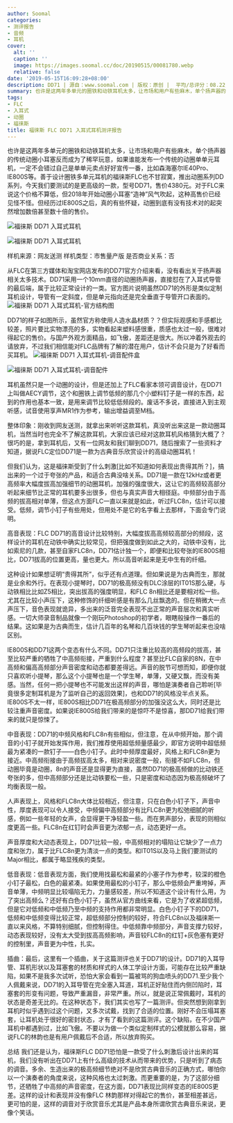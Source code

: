 ```yaml
---
author: Soomal
categories:
- 测评报告
- 音频
- 耳机
cover:
  alt: ''
  caption: ''
  image: https://images.soomal.cc/doc/20190515/00081780.webp
  relative: false
date: '2019-05-15T16:09:28+08:00'
description: DD71 | 源自：www.soomal.com | 版权：原创 |  平均/总评分：08.22/189
summary: 也许是这两年多单元的圈铁和动铁耳机太多，让市场和用户有些麻木，单个扬声器的传统动圈小耳塞反而成为了稀罕玩意。善于设计圈铁多单元耳机的福徕斯FLC也不甘寂寞，推出动圈系列DD系列，今天我们要测试的是更高级的一款，型号DD71，售价4380元。
tags:
- FLC
- 入耳式
- 动圈
- 福徕斯
title: 福徕斯 FLC DD71 入耳式耳机测评报告
---
```


也许是这两年多单元的圈铁和动铁耳机太多，让市场和用户有些麻木，单个扬声器的传统动圈小耳塞反而成为了稀罕玩意，如果谁能发布一个传统的动圈单单元耳机，一定不会错过自己是单单元卖点好好宣传一番，比如森海塞尔IE40Pro、IE800S等。善于设计圈铁多单元耳机的福徕斯FLC也不甘寂寞，推出动圈系列DD系列，今天我们要测试的是更高级的一款，型号DD71，售价4380元。对于FLC来说这个价格不算低，但2018年开始动圈小耳塞“造神”风气吹起，这种高售价已经见怪不怪。但经历过IE800S之后，真的有些怀疑，动圈到底有没有技术对的起突然增加数倍甚至数十倍的售价。



![福徕斯 DD71 入耳式耳机](https://images.soomal.cc/doc/20190426/00081396_01.webp)



![福徕斯 DD71 入耳式耳机](https://images.soomal.cc/doc/20190426/00081397_01.webp)



样机来源：网友送测
样机类型：市售量产版
是否商业关系：否



从FLC在第三方媒体和淘宝网店发布的DD71官方介绍来看，没有看出关于扬声器相关太多技术。DD71采用一个10mm直径的动圈扬声器，直接怼在了入耳式导管的最后端，属于比较正常设计的一类。官方图片说明虽然DD71的外形是类似定制耳机设计，导管有一定斜度，但是单元指向还是完全垂直于导管开口表面的。
![福徕斯 DD71 入耳式耳机-官方结构图](https://images.soomal.cc/doc/20190515/00081779.webp)




DD71的样子如图所示，虽然官方称使用人造水晶材质？？但实际观感和手感都比较差，照片要比实物漂亮的多，实物看起来塑料感很重，质感也太过一般，很难对得起它的售价。与国产外观方面精品，如飞傲，差距还是很大。所以冲着外观去的请放弃，不过我们相信能对FLC品牌有了解的潜在用户，估计不会只是为了好看而买耳机。
![福徕斯 DD71 入耳式耳机-调音配件盒](https://images.soomal.cc/doc/20190426/00081406_01.webp)




![福徕斯 DD71 入耳式耳机-调音配件](https://images.soomal.cc/doc/20190426/00081407_01.webp)




耳机虽然只是一个动圈的设计，但是还加上了FLC看家本领可调音设计，在DD71上叫做AECY调节，这个和圈铁上调节低频的那几个小塑料钉子是一样的东西，起到的作用也基本一致，是用来调节比较低低频段的。废话不多说，直接进入到主观听感，试音使用享声MR1作为参考，输出增益调至M档。

整体印象：刚收到网友送测，就拿出来听听这款耳机，真没听出来这是一款动圈耳机，当然当时也完全不了解这款耳机，大家应该已经对这款耳机风格猜到大概了？很巧的是，拿到耳机后，又有一位网友和我们聊到DD71，随后搜索了一些资料才知道，据说FLC定位DD71是一款为古典音乐欣赏设计的高级动圈耳机！

但我们认为，这是福徕斯受到了什么刺激[比如不知道如何表现出贵得其所？]，搞出来的一个过于夸张的产品，和适合古典没啥关系。DD71是一款在12kHz或者更高频率大幅度拔高加强细节的动圈耳机，加强的强度很大，这让它的高频较高部分听起来细节比正常的耳机要多出很多，但也与真实声音大相径庭。中频部分由于高频的拔高相对单薄，但这点方面FLC一直以来就是如此，听过FLC8n，估计可以接受。低频，调节小钉子有些用处，但用处不是它的名字看上去那样，下面会专门说明。

高音表现：FLC DD71的高音设计比较特别，大幅度拔高高频较高部分的频段，这样设计的耳机在动铁中确实比较常见，但把强度做到如此之大的，动铁中没有，比如索尼的几款，甚至自家FLC8n，DD71估计独一个，即便和比较夸张的IE800S相比，DD71拔高的位置更高，量也更大。所以高音听起来是无中生有的纤细。

这种设计如果想证明“贵得其所”，似乎还有点道理。但如果说是为古典而生，那就是业余和外行。在表现小提琴时，DD71的极高频没有DLC涂层的IT01S那么硬，与动铁相比比如Z5相比，突出拔高的强度明显，和FLC 8n相比还是要相对松一些。尤其在比较小声压下，这种修饰的纤细听感是有那么几丝飘逸的。但在稍微大一点声压下，音色表现就诡异，多出来的泛音完全表现不出正常的声音层次和真实听感。一切大师录音制品就像一个刚玩Photoshop的初学者，眼瞎般操作一番后的结果。这如果是为古典而生，估计几百年的名琴和几百块钱的学生琴听起来也没啥区别。


IE800S和DD71这两个变态有什么不同。DD71只注重比较高的高频段的拔高，甚至比较严重的牺牲了中高频衔接，严重到什么程度？甚至比FLC自家的8N，在中高频和偏高高频部分声音密度和动态都要差得远。声音的脱节可想而知，即便你就只喜欢听小提琴，那么这个小提琴也是一个学生琴，单薄，又硬又飘，而没有美感。当然，任何一把小提琴也不可能发出这样的声音，哪怕是演奏者自己聆听[毕竟很多定制耳机是为了监听自己的返回效果]，也和DD71的风格没半点关系。IE800S不太一样，IE800S相比DD71在极高频部分的加强没这么大，同时还是比较注重声音密度。如果说IE800S给我们带来的是惊吓不是惊喜，那DD71给我们带来的就只是惊悚了。

中音表现：DD71的中频风格和FLC8n有些相似，但注意，在从中频开始，那个调音的小钉子就开始发挥作用，我们推荐使用超低频量感最少，即官方说明中超低频最为紧凑的一款钉子――白色小钉子。此时中频厚度最好，风格上和FLC8n更为接近。中高频衔接由于高频拔高太多，相对来说密度一般，衔接不如FLC8n，但动圈毕竟是动圈，8n的声音还是显得更为直接，虽然DD71的极高频做的比动铁还夸张的多，但中高频部分还是比动铁要松一些，只是密度和动态因为极高频破坏了均衡表现一般。

人声表现上，风格和FLC8n大体比较相近，但注意，只在白色小钉子下，声音中性，厚度表现可以令人接受，中频偏中高频部分有比FLC8n更为松弛细腻的听感，例如一些年轻的女声，会显得更干净轻盈一些。而在男声部分，表现的则相似度更高一些。FLC8n在红钉时会声音更为浓郁一点，动态更好一点。

声音厚度和大动态表现上，DD71比较一般，中高频相对的塌陷让它缺少了一点力度和张力，属于比FLC8n更为清淡一点的类型。和IT01S以及马上我们要测试的Major相比，都属于略显残疾的类型。

低音表现：低音表现方面，我们使用找最松和最紧的小塞子作为参考，较深的橙色小钉子最松，白色的最紧凑。如果使用最松的小钉子，那么中低频会严重垮掉，声音单薄，中频明显比较塌陷无力，力量感较差，所以不知道这个设计有什么用，为了突出高频么？还好有白色小钉子，虽然从官方曲线来看，它是为了收紧超低频，但是它对低频和中低频乃至中频的支持作用都非常明显。白色小钉子下的DD71，低频和中低频变得比较正常，超低频部分控制的较好，符合FLC8n以及福徕斯一直以来风格，不算特别细腻，但控制得住。中低频靠中频部分，声音支撑力较好，动态表现较好，没有太大受到拔高高频影响，声音较FLC8n的红钉+灰色塞有更好的控制里，声音更为中性，扎实。

插曲：最后，这里有一个插曲，关于这篇测评也关于DD71的设计。DD71的入耳导管、耳机形状以及耳塞套的材质和样式的人体工学设计方面，可能存在比较严重缺陷，如果不是我多次试听，恐怕大家会看到一篇被骂的狗血喷头的DD71.至少我个人佩戴来说，DD71的入耳导管在完全塞入耳道，耳机正好贴住而内侧凹陷时，耳塞套的形变有问题，导致严重漏音，非常严重。所以，就是说正常佩戴时，耳机的状态是奇差无比的。在这种状态下，我们其实也写了一篇测评。但突然想到刚拿到耳机时似乎遇到过这个问题，又多次试戴，找到了合适的位置。刚好不会压塌耳塞套，让耳机处于很好的密封状态，才有了看到的这篇测评。这个缺陷，在不少国产耳机中都遇到过，比如飞傲。不要以为做一个类似定制样式的公模就那么容易，据说FLC的林韵也是有用户佩戴后不合适，所以放弃购买。

总结
我们还是认为，福徕斯FLC DD71恐怕是一款受了什么刺激后设计出来的耳机，我们没有听出在DD71上有什么高级的技术从而带来的优势，只是听到了病态的调音。多余、生造出来的极高频细节绝对不是欣赏古典音乐的正确方式，哪怕你以一个演奏者的角度来说，这种风格也太过刺激。而更重要的是，为了这部分细节，还牺牲了中高频的声音密度，在这方面，DD71表现比同样变态的IE800S更差。这样的设计和表现并没有像FLC 林韵那样对得起它的售价，甚至相差甚远，更可怕的是，这样的调音对于欣赏音乐尤其是产品本身所谓欣赏古典音乐来说，更像个笑话。